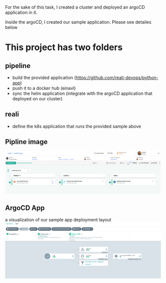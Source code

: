 For the sake of this task, I created a cluster and deployed an argoCD application in it.

Inside the argoCD, I created our sample application.
Please see detailes below

# This project has two folders

## pipeline
- build the provided application (https://github.com/reali-devops/python-app)
- push it to a docker hub (einavl)
- sync the helm application (integrate with the argoCD application that deployed on our cluster)

## reali
 - define the k8s application that runs the provided sample above
 
 
 ## Pipline image
 
  ![Screenshot](images/reali-codefresh.png)
 
## ArgoCD App
a visualization of our sample app deployment layout
 ![Screenshot](images/reali-argoCD.png)
